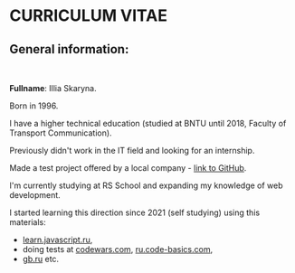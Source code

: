 # CURRICULUM VITAE

## General information:

<br>

**Fullname**: Illia Skaryna.

Born in 1996. 

I have a higher technical education (studied at BNTU until 2018, Faculty of Transport Communication).

Previously didn't work in
the IT field and looking for an internship.

Made a test project offered by a local company - [link to GitHub](https://github.com/Ilya758/Brainforce-test).

I'm currently studying at RS School and expanding my knowledge of web development.

I started learning this direction since 2021 (self studying) using this materials: 
* [learn.javascript.ru](https://learn.javascript.ru),
* doing tests at [codewars.com](https://codewars.com/users/Ilya758), [ru.code-basics.com](https://ru.code-basics.com),
* [gb.ru](https://gb.ru) etc.
